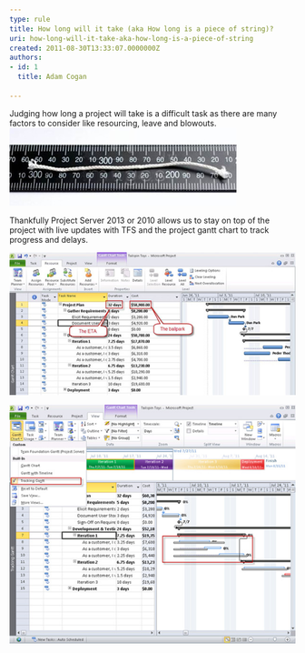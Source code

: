 ```yaml
---
type: rule
title: How long will it take (aka How long is a piece of string)?
uri: how-long-will-it-take-aka-how-long-is-a-piece-of-string
created: 2011-08-30T13:33:07.0000000Z
authors:
- id: 1
  title: Adam Cogan

---
```


Judging how long a project will take is a difficult task as there are many factors to consider like resourcing, leave and blowouts. 
![ Estimating how long a project will take is like asking how long a piece of string is](how-long-1.jpg)

Thankfully Project Server 2013 or 2010 allows us to stay on top of the project with live updates with TFS and the project gantt chart to track progress and delays.

![ Get the right figures at a glance with Project Server 2013](how-long-2.jpg)

![ Tracking project blowouts with Project Server 2013](how-long-3.jpg)
